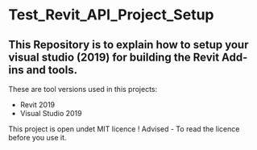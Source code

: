 # Test_Revit_API_Project_Setup
## This Repository is to explain how to setup your visual studio (2019) for building the Revit Add-ins and tools.

These are tool versions used in this projects:
- Revit 2019
- Visual Studio 2019

This project is open undet MIT licence !
Advised - To read the licence before you use it. 
